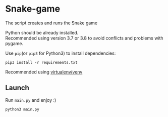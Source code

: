 # Snake-game #
The script creates and runs the Snake game

Python should be already installed.  
Recommended using version 3.7 or 3.8 to avoid conflicts and problems with pygame.

Use `pip`(or `pip3` for Python3) to install dependencies:

```commandline
pip3 install -r requirements.txt
```

Recommended using [virtualenv/venv](https://docs.python.org/3/library/venv.html)

## Launch ##
Run `main.py` and enjoy :)

```commandline
python3 main.py
```
